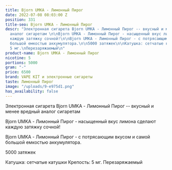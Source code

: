 ```yaml
---
title: Bjorn UMKA - Лимонный Пирог
date: 2022-07-08 08:03:00 Z
position: 331
title-seo: Bjorn UMKA - Лимонный Пирог
descr: "Электронная сигарета Bjorn UMKA - Лимонный Пирог -- вкусный и менее вредный
  аналог сигаретам \n\nBjorn UMKA - Лимонный Пирог - насыщенный вкус лимона сделают
  каждую затяжку сочной!\n\nBjorn UMKA - Лимонный Пирог - с потрясающим вкусом и самой
  большой емкостью аккумулятора.\n\n5000 затяжек\n\nКатушка: сетчатые катушки\nКрепость:
  5 мг.\nПерезаряжаемый\n"
product-name: Bjorn UMKA - Лимонный Пирог
nicotine: 5
portions: 5000
gram: "-"
price: 6500
brand: VAPE KIT и электронные сигареты
taste: Лимонный Пирог
image: "/uploads/9-e975d1.png"
has_availability: false
---
```


Электронная сигарета Bjorn UMKA - Лимонный Пирог -- вкусный и менее вредный аналог сигаретам 

Bjorn UMKA - Лимонный Пирог - насыщенный вкус лимона сделают каждую затяжку сочной!

Bjorn UMKA - Лимонный Пирог - с потрясающим вкусом и самой большой емкостью аккумулятора.

5000 затяжек

Катушка: сетчатые катушки
Крепость: 5 мг.
Перезаряжаемый
